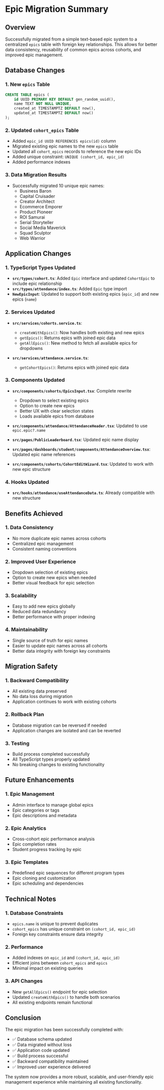 # Epic Migration Summary

## Overview

Successfully migrated from a simple text-based epic system to a centralized `epics` table with foreign key relationships. This allows for better data consistency, reusability of common epics across cohorts, and improved epic management.

## Database Changes

### 1. New `epics` Table

```sql
CREATE TABLE epics (
    id UUID PRIMARY KEY DEFAULT gen_random_uuid(),
    name TEXT NOT NULL UNIQUE,
    created_at TIMESTAMPTZ DEFAULT now(),
    updated_at TIMESTAMPTZ DEFAULT now()
);
```

### 2. Updated `cohort_epics` Table

- Added `epic_id UUID REFERENCES epics(id)` column
- Migrated existing epic names to the new `epics` table
- Updated all `cohort_epics` records to reference the new epic IDs
- Added unique constraint: `UNIQUE (cohort_id, epic_id)`
- Added performance indexes

### 3. Data Migration Results

- Successfully migrated 10 unique epic names:
  - Business Baron
  - Capital Cruisader
  - Creator Architect
  - Ecommerce Emporer
  - Product Pioneer
  - ROI Samurai
  - Serial Storyteller
  - Social Media Maverick
  - Squad Sculptor
  - Web Warrior

## Application Changes

### 1. TypeScript Types Updated

- **`src/types/cohort.ts`**: Added `Epic` interface and updated `CohortEpic` to include epic relationship
- **`src/types/attendance/index.ts`**: Added `Epic` type import
- **`NewEpicInput`**: Updated to support both existing epics (`epic_id`) and new epics (`name`)

### 2. Services Updated

- **`src/services/cohorts.service.ts`**:
  - `createWithEpics()`: Now handles both existing and new epics
  - `getEpics()`: Returns epics with joined epic data
  - `getAllEpics()`: New method to fetch all available epics for dropdowns

- **`src/services/attendance.service.ts`**:
  - `getCohortEpics()`: Returns epics with joined epic data

### 3. Components Updated

- **`src/components/cohorts/EpicsInput.tsx`**: Complete rewrite
  - Dropdown to select existing epics
  - Option to create new epics
  - Better UX with clear selection states
  - Loads available epics from database

- **`src/components/attendance/AttendanceHeader.tsx`**: Updated to use `epic.epic?.name`
- **`src/pages/PublicLeaderboard.tsx`**: Updated epic name display
- **`src/pages/dashboards/student/components/AttendanceOverview.tsx`**: Updated epic name references
- **`src/components/cohorts/CohortEditWizard.tsx`**: Updated to work with new epic structure

### 4. Hooks Updated

- **`src/hooks/attendance/useAttendanceData.ts`**: Already compatible with new structure

## Benefits Achieved

### 1. Data Consistency

- No more duplicate epic names across cohorts
- Centralized epic management
- Consistent naming conventions

### 2. Improved User Experience

- Dropdown selection of existing epics
- Option to create new epics when needed
- Better visual feedback for epic selection

### 3. Scalability

- Easy to add new epics globally
- Reduced data redundancy
- Better performance with proper indexing

### 4. Maintainability

- Single source of truth for epic names
- Easier to update epic names across all cohorts
- Better data integrity with foreign key constraints

## Migration Safety

### 1. Backward Compatibility

- All existing data preserved
- No data loss during migration
- Application continues to work with existing cohorts

### 2. Rollback Plan

- Database migration can be reversed if needed
- Application changes are isolated and can be reverted

### 3. Testing

- Build process completed successfully
- All TypeScript types properly updated
- No breaking changes to existing functionality

## Future Enhancements

### 1. Epic Management

- Admin interface to manage global epics
- Epic categories or tags
- Epic descriptions and metadata

### 2. Epic Analytics

- Cross-cohort epic performance analysis
- Epic completion rates
- Student progress tracking by epic

### 3. Epic Templates

- Predefined epic sequences for different program types
- Epic cloning and customization
- Epic scheduling and dependencies

## Technical Notes

### 1. Database Constraints

- `epics.name` is unique to prevent duplicates
- `cohort_epics` has unique constraint on `(cohort_id, epic_id)`
- Foreign key constraints ensure data integrity

### 2. Performance

- Added indexes on `epic_id` and `(cohort_id, epic_id)`
- Efficient joins between `cohort_epics` and `epics`
- Minimal impact on existing queries

### 3. API Changes

- New `getAllEpics()` endpoint for epic selection
- Updated `createWithEpics()` to handle both scenarios
- All existing endpoints remain functional

## Conclusion

The epic migration has been successfully completed with:

- ✅ Database schema updated
- ✅ Data migrated without loss
- ✅ Application code updated
- ✅ Build process successful
- ✅ Backward compatibility maintained
- ✅ Improved user experience delivered

The system now provides a more robust, scalable, and user-friendly epic management experience while maintaining all existing functionality.
